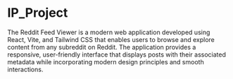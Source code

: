 # IP_Project

The Reddit Feed Viewer is a modern web application developed using React, Vite, and Tailwind
CSS that enables users to browse and explore content from any subreddit on Reddit. The
application provides a responsive, user-friendly interface that displays posts with their associated
metadata while incorporating modern design principles and smooth interactions.
